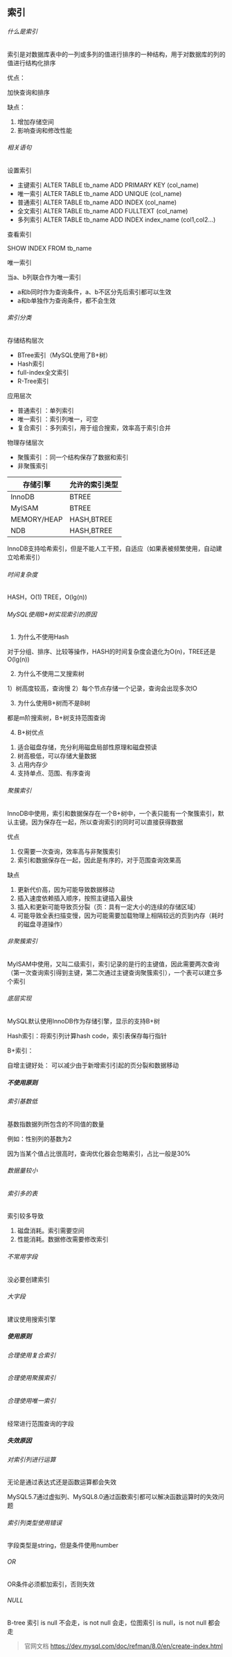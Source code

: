 索引
-

###### 什么是索引

索引是对数据库表中的一列或多列的值进行排序的一种结构，用于对数据库的列的值进行结构化排序

优点：

加快查询和排序

缺点：

1. 增加存储空间
2. 影响查询和修改性能

###### 相关语句

设置索引

- 主键索引 ALTER TABLE tb_name ADD PRIMARY KEY (col_name)
- 唯一索引 ALTER TABLE tb_name ADD UNIQUE (col_name)
- 普通索引 ALTER TABLE tb_name ADD INDEX (col_name)
- 全文索引 ALTER TABLE tb_name ADD FULLTEXT (col_name)
- 多列索引 ALTER TABLE tb_name ADD INDEX index_name (col1,col2...)

查看索引

SHOW INDEX FROM tb_name

唯一索引

当a、b列联合作为唯一索引

- a和b同时作为查询条件，a、b不区分先后索引都可以生效
- a和b单独作为查询条件，都不会生效

###### 索引分类

存储结构层次

- BTree索引（MySQL使用了B+树）
- Hash索引
- full-index全文索引
- R-Tree索引

应用层次

- 普通索引 ：单列索引
- 唯一索引 ：索引列唯一，可空
- 复合索引 ：多列索引，用于组合搜索，效率高于索引合并

物理存储层次

- 聚簇索引 ：同一个结构保存了数据和索引
- 非聚簇索引

|存储引擎|允许的索引类型|
|---|---|
|InnoDB|BTREE|
|MyISAM|BTREE|
|MEMORY/HEAP|HASH,BTREE|
|NDB|HASH,BTREE|

InnoDB支持哈希索引，但是不能人工干预，自适应（如果表被频繁使用，自动建立哈希索引）

###### 时间复杂度

HASH，O(1)
TREE，O(lg(n))

###### MySQL使用B+树实现索引的原因

1. 为什么不使用Hash

对于分组、排序、比较等操作，HASH的时间复杂度会退化为O(n)，TREE还是O(lg(n))

2. 为什么不使用二叉搜索树

1）树高度较高，查询慢
2）每个节点存储一个记录，查询会出现多次IO

3. 为什么使用B+树而不是B树

都是m阶搜索树，B+树支持范围查询

4. B+树优点

1) 适合磁盘存储，充分利用磁盘局部性原理和磁盘预读
2) 树高极低，可以存储大量数据
3) 占用内存少
4) 支持单点、范围、有序查询

###### 聚簇索引

InnoDB中使用，索引和数据保存在一个B+树中，一个表只能有一个聚簇索引，默认主键。因为保存在一起，所以查询索引的同时可以直接获得数据

优点

1. 仅需要一次查询，效率高与非聚簇索引
2. 索引和数据保存在一起，因此是有序的，对于范围查询效果高

缺点

1. 更新代价高，因为可能导致数据移动
2. 插入速度依赖插入顺序，按照主键插入最快
3. 插入和更新可能导致页分裂（页：具有一定大小的连续的存储区域）
4. 可能导致全表扫描变慢，因为可能需要加载物理上相隔较远的页到内存（耗时的磁盘寻道操作）

###### 非聚簇索引

MyISAM中使用，又叫二级索引，索引记录的是行的主键值，因此需要两次查询（第一次查询索引得到主键，第二次通过主键查询聚簇索引），一个表可以建立多个索引

###### 底层实现

MySQL默认使用InnoDB作为存储引擎，显示的支持B+树

Hash索引：将索引列计算hash code，索引表保存每行指针

B+索引：

自增主键好处： 可以减少由于新增索引引起的页分裂和数据移动




##### 不使用原则

###### 索引基数低

基数指数据列所包含的不同值的数量

例如：性别列的基数为2

因为当某个值占比很高时，查询优化器会忽略索引，占比一般是30%

###### 数据量较小

###### 索引多的表

索引较多导致

1. 磁盘消耗。索引需要空间
2. 性能消耗。数据修改需要修改索引

###### 不常用字段

没必要创建索引

###### 大字段

建议使用搜索引擎

##### 使用原则

###### 合理使用复合索引

###### 合理使用聚簇索引

###### 合理使用唯一索引

经常进行范围查询的字段

##### 失效原因

###### 对索引列进行运算

无论是通过表达式还是函数运算都会失效

MySQL5.7通过虚拟列、MySQL8.0通过函数索引都可以解决函数运算时的失效问题

###### 索引列类型使用错误

字段类型是string，但是条件使用number

###### OR

OR条件必须都加索引，否则失效

###### NULL

B-tree 索引 is null 不会走，is not null 会走，位图索引 is null，is not null 都会走



> 官网文档 https://dev.mysql.com/doc/refman/8.0/en/create-index.html